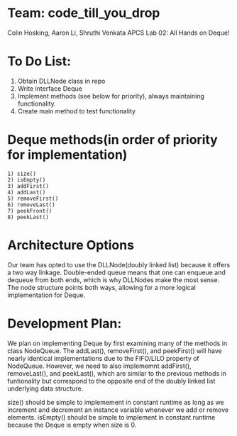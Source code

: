 # Team: code_till_you_drop 
Colin Hosking, Aaron Li, Shruthi Venkata
APCS Lab 02: All Hands on Deque!

# To Do List:
1. Obtain DLLNode class in repo
1. Write interface Deque
2. Implement methods (see below for priority), always maintaining functionality.
3. Create main method to test functionality

# Deque methods(in order of priority for implementation)
`1) size()`  
`2) isEmpty()`  
`3) addFirst()`  
`4) addLast()`    
`5) removeFirst()`    
`6) removeLast()`    
`7) peekFront()`    
`8) peekLast()`     

# Architecture Options
  Our team has opted to use the DLLNode(doubly linked list) because it offers a two way linkage. Double-ended queue means that one can enqueue and dequeue from both ends, which is why DLLNodes make the most sense. The node structure points both ways, allowing for a more logical implementation for Deque.

# Development Plan:
We plan on implementing Deque by first examining many of the methods in class NodeQueue. The addLast(), removeFirst(), and peekFirst()
will have nearly identical implementations due to the FIFO/LILO property of NodeQueue. However, we need to also implememnt addFirst(),
removeLast(), and peekLast(), which are similar to the previous methods in funtionality but correspond to the opposite end of the doubly
linked list underlying data structure.

size() should be simple to implemement in constant runtime as long as we increment and decrement an instance variable whenever we add or remove elements.
isEmpty() should be simple to implement in constant runtime because the Deque is empty when size is 0.
